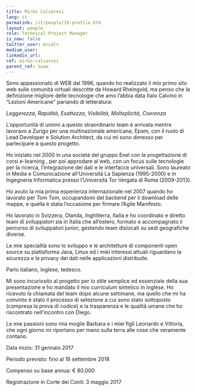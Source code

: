 ```yaml
---
title: Mirko Calvaresi
lang: it
permalink: /it/people/26-profile.htm
layout: people
role: Technical Project Manager
is_new: false
twitter_user: mccalv
medium_user:
linkedin_url:
ref: mirko-calvaresi
parent_ref: team
---
```

Sono appassionato di WEB dal 1996, quando ho realizzato il mio primo sito web sulle comunità virtuali descritte da Howard Rheingold, ma penso che la definizione migliore delle tecnologie che amo l’abbia data Italo Calvino in “Lezioni Americane” parlando di letteratura:

*Leggerezza*, *Rapidità*, *Esattezza*, *Visibilità*, *Molteplicità*, *Coerenza*

L’opportunità di unirmi a questo straordinario team è arrivata mentre lavoravo a Zurigo per una multinazionale americana, Epam, con il ruolo di Lead Developer e Solution Architect, da cui mi sono dimesso per partecipare a questo progetto.

Ho iniziato nel 2000 in una società del gruppo Enel con la progettazione di corsi e-learning , per poi approdare al web, con un focus sulle tecnologie per la ricerca, l’integrazione dei dati e le interfacce universali. Sono laureato in Media e Comunicazione all’Università La Sapienza (1995-2000) e in Ingegneria Informatica presso l’Università Tor Vergata di Roma (2009-2013).

Ho avuto la mia prima esperienza internazionale nel 2007 quando ho lavorato per Tom Tom, occupandomi del backend per il download delle mappe, e quella è stata l’occasione per firmare l’Agile Manifesto.

Ho lavorato in Svizzera, Olanda, Inghilterra, Italia e ho coordinato e diretto team di sviluppatori sia in Italia che all’estero, formato e accompagnato il percorso di sviluppatori junior,  gestendo team dislocati su sedi geografiche diverse.

Le mie specialità sono lo sviluppo e le architetture di componenti open source su piattaforma Java, Linux ed i miei interessi attuali riguardano la sicurezza e la privacy dei dati nelle applicazioni distribuite.

Parlo  italiano, inglese, tedesco.

Mi sono incuriosito al progetto per lo stile semplice ed essenziale della sua presentazione e ho mandato il mio curriculum sintetico in inglese. Ho ricevuto la chiamata del team dopo alcune settimane, ma quello che mi ha convinto è stato il processo di selezione a  cui sono stato sottoposto (compresa la prova di codice) e la trasparenza e le qualità umane che ho riscontrato nell’incontro con Diego.

Le mie passioni sono mia moglie Barbara e i miei figli Leonardo e Vittoria, che ogni giorno mi riportano per mano sulla terra alle cose che veramente contano.

Data inizio: 31 gennaio 2017

Periodo previsto: fino al 16 settembre 2018

Compenso su base annua: € 80.000

Registrazione in Corte dei Conti: 3 maggio 2017
